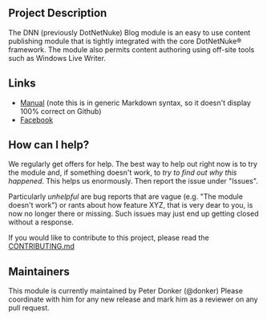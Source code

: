 ## Project Description
The DNN (previously DotNetNuke) Blog module is an easy to use content publishing module that is tightly integrated with the core DotNetNuke® framework. The module also permits content authoring using off-site tools such as Windows Live Writer.

## Links
- [Manual](_Documentation/Manual.md) (note this is in generic Markdown syntax, so it doesn't display 100% correct on Github)
- [Facebook](http://www.facebook.com/DNNBlog)

## How can I help?
We regularly get offers for help. The best way to help out right now is to try the module and, if something doesn't work, to *try to find out why this happened*. This helps us enormously. Then report the issue under "Issues".

Particularly _unhelpful_ are bug reports that are vague (e.g. "The module doesn't work") or rants about how feature XYZ, that is very dear to you, is now no longer there or missing. Such issues may just end up getting closed without a response.

If you would like to contribute to this project, please read the [CONTRIBUTING.md](https://github.com/DNNCommunity/DNN.Blog/blob/development/.github/CONTRIBUTING.md)

## Maintainers
This module is currently maintained by Peter Donker (@donker)
Please coordinate with him for any new release and mark him as a reviewer on any pull request.
